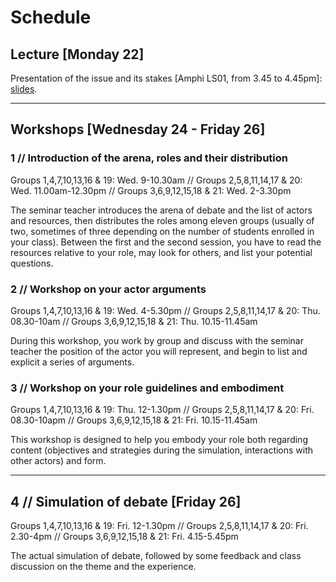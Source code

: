 # Schedule

## Lecture [Monday 22]

Presentation of the issue and its stakes [Amphi LS01, from 3.45 to 4.45pm]: [slides](/media/lecture.pdf).

***

## Workshops [Wednesday 24 - Friday 26]

### 1 // Introduction of the arena, roles and their distribution
Groups 1,4,7,10,13,16 & 19: Wed. 9-10.30am // Groups 2,5,8,11,14,17 & 20: Wed. 11.00am-12.30pm // Groups 3,6,9,12,15,18 & 21: Wed. 2-3.30pm

The seminar teacher introduces the arena of debate and the list of actors and resources, then distributes the roles among eleven groups (usually of two, sometimes of three depending on the number of students enrolled in your class). Between the first and the second session, you have to read the resources relative to your role, may look for others, and list your potential questions.

### 2 // Workshop on your actor arguments
Groups 1,4,7,10,13,16 & 19: Wed. 4-5.30pm // Groups 2,5,8,11,14,17 & 20: Thu. 08.30-10am // Groups 3,6,9,12,15,18 & 21: Thu. 10.15-11.45am

During this workshop, you work by group and discuss with the seminar teacher the position of the actor you will represent, and begin to list and explicit a series of arguments.

### 3 // Workshop on your role guidelines and embodiment
Groups 1,4,7,10,13,16 & 19: Thu. 12-1.30pm // Groups 2,5,8,11,14,17 & 20: Fri. 08.30-10apm // Groups 3,6,9,12,15,18 & 21: Fri. 10.15-11.45am

This workshop is designed to help you embody your role both regarding content (objectives and strategies during the simulation, interactions with other actors) and form.

***

## 4 // Simulation of debate [Friday 26]
Groups 1,4,7,10,13,16 & 19: Fri. 12-1.30pm // Groups 2,5,8,11,14,17 & 20: Fri. 2.30-4pm // Groups 3,6,9,12,15,18 & 21: Fri. 4.15-5.45pm

The actual simulation of debate, followed by some feedback and class discussion on the theme and the experience.
